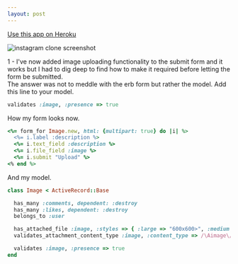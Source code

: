 ```yaml
---
layout: post
---
```

[Use this app on Heroku]()

![instagram clone screenshot]()

1 - I've now added image uploading functionality to the submit form and it works but I had to dig deep to find how to make it required before letting the form be submitted.  
The answer was not to meddle with the erb form but rather the model.  Add this line to your model.

```ruby
validates :image, :presence => true
```

How my form looks now.

```ruby
<%= form_for Image.new, html: {multipart: true} do |i| %>
  <%= i.label :description %>
  <%= i.text_field :description %>
  <%= i.file_field :image %>
  <%= i.submit "Upload" %>
<% end %>
```

And my model.

```ruby
class Image < ActiveRecord::Base

  has_many :comments, dependent: :destroy
  has_many :likes, dependent: :destroy
  belongs_to :user

  has_attached_file :image, :styles => { :large => "600x600>", :medium => "300x300>", :thumb => "100x100>" }, :default_url => "/images/:style/missing.png"
  validates_attachment_content_type :image, :content_type => /\Aimage\/.*\Z/

  validates :image, :presence => true
end
```

<!--more-->
